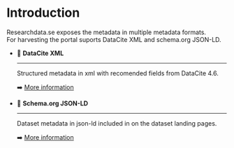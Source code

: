 # Introduction

Researchdata.se exposes the metadata in multiple metadata formats.  
For harvesting the portal suports DataCite XML and schema.org JSON-LD.
 
<div class="grid cards" markdown>

-   📄 __DataCite XML__

    ---

    Structured metadata in xml with recomended fields from DataCite 4.6.

    ➡️ [More information](./datacite-xml.md)

-   📄 __Schema.org JSON-LD__

    ---

    Dataset metadata in json-ld included in on the dataset landing pages.

    ➡️ [More information](./schema-org-json-ld.md)

</div>